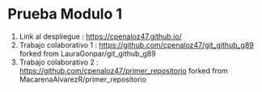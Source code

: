 # Prueba Modulo 1

1. Link al despliegue :   https://cpenaloz47.github.io/
2. Trabajo colaborativo 1 : https://github.com/cpenaloz47/git_github_g89 forked from LauraGonpar/git_github_g89
3. Trabajo colaborativo 2 : https://github.com/cpenaloz47/primer_repositorio  forked from MacarenaAlvarezR/primer_repositorio